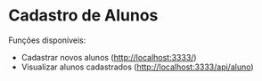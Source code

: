 # Cadastro de Alunos

Funções disponíveis:

- Cadastrar novos alunos (<http://localhost:3333/>)
- Visualizar alunos cadastrados (<http://localhost:3333/api/aluno>)
